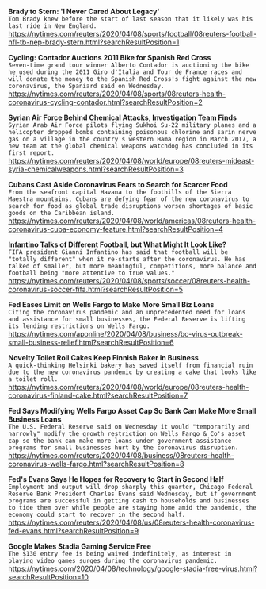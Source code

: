 **Brady to Stern: 'I Never Cared About Legacy'**\
`Tom Brady knew before the start of last season that it likely was his last ride in New England.`\
https://nytimes.com/reuters/2020/04/08/sports/football/08reuters-football-nfl-tb-nep-brady-stern.html?searchResultPosition=1

**Cycling: Contador Auctions 2011 Bike for Spanish Red Cross**\
`Seven-time grand tour winner Alberto Contador is auctioning the bike he used during the 2011 Giro d'Italia and Tour de France races and will donate the money to the Spanish Red Cross's fight against the new coronavirus, the Spaniard said on Wednesday.`\
https://nytimes.com/reuters/2020/04/08/sports/08reuters-health-coronavirus-cycling-contador.html?searchResultPosition=2

**Syrian Air Force Behind Chemical Attacks, Investigation Team Finds**\
`Syrian Arab Air Force pilots flying Sukhoi Su-22 military planes and a helicopter dropped bombs containing poisonous chlorine and sarin nerve gas on a village in the country's western Hama region in March 2017, a new team at the global chemical weapons watchdog has concluded in its first report.`\
https://nytimes.com/reuters/2020/04/08/world/europe/08reuters-mideast-syria-chemicalweapons.html?searchResultPosition=3

**Cubans Cast Aside Coronavirus Fears to Search for Scarcer Food**\
`From the seafront capital Havana to the foothills of the Sierra Maestra mountains, Cubans are defying fear of the new coronavirus to search for food as global trade disruptions worsen shortages of basic goods on the Caribbean island.`\
https://nytimes.com/reuters/2020/04/08/world/americas/08reuters-health-coronavirus-cuba-economy-feature.html?searchResultPosition=4

**Infantino Talks of Different Football, but What Might It Look Like?**\
`FIFA president Gianni Infantino has said that football will be "totally different" when it re-starts after the coronavirus. He has talked of smaller, but more meaningful, competitions, more balance and football being "more attentive to true values."`\
https://nytimes.com/reuters/2020/04/08/sports/soccer/08reuters-health-coronavirus-soccer-fifa.html?searchResultPosition=5

**Fed Eases Limit on Wells Fargo to Make More Small Biz Loans**\
`Citing the coronavirus pandemic and an unprecedented need for loans and assistance for small businesses, the Federal Reserve is lifting its lending restrictions on Wells Fargo. `\
https://nytimes.com/aponline/2020/04/08/business/bc-virus-outbreak-small-business-relief.html?searchResultPosition=6

**Novelty Toilet Roll Cakes Keep Finnish Baker in Business**\
`A quick-thinking Helsinki bakery has saved itself from financial ruin due to the new coronavirus pandemic by creating a cake that looks like a toilet roll.`\
https://nytimes.com/reuters/2020/04/08/world/europe/08reuters-health-coronavirus-finland-cake.html?searchResultPosition=7

**Fed Says Modifying Wells Fargo Asset Cap So Bank Can Make More Small Business Loans**\
`The U.S. Federal Reserve said on Wednesday it would "temporarily and narrowly" modify the growth restriction on Wells Fargo & Co's asset cap so the bank can make more loans under government assistance programs for small businesses hurt by the coronavirus disruption.`\
https://nytimes.com/reuters/2020/04/08/business/08reuters-health-coronavirus-wells-fargo.html?searchResultPosition=8

**Fed's Evans Says He Hopes for Recovery to Start in Second Half**\
`Employment and output will drop sharply this quarter, Chicago Federal Reserve Bank President Charles Evans said Wednesday, but if government programs are successful in getting cash to households and businesses to tide them over while people are staying home amid the pandemic, the economy could start to recover in the second half.`\
https://nytimes.com/reuters/2020/04/08/us/08reuters-health-coronavirus-fed-evans.html?searchResultPosition=9

**Google Makes Stadia Gaming Service Free**\
`The $130 entry fee is being waived indefinitely, as interest in playing video games surges during the coronavirus pandemic.`\
https://nytimes.com/2020/04/08/technology/google-stadia-free-virus.html?searchResultPosition=10

